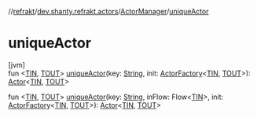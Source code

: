 //[refrakt](../../../index.md)/[dev.shanty.refrakt.actors](../index.md)/[ActorManager](index.md)/[uniqueActor](unique-actor.md)

# uniqueActor

[jvm]\
fun &lt;[TIN](unique-actor.md), [TOUT](unique-actor.md)&gt; [uniqueActor](unique-actor.md)(key: [String](https://kotlinlang.org/api/latest/jvm/stdlib/kotlin/-string/index.html), init: [ActorFactory](../index.md#-1613042116%2FClasslikes%2F-1216412040)&lt;[TIN](unique-actor.md), [TOUT](unique-actor.md)&gt;): [Actor](../-actor/index.md)&lt;[TIN](unique-actor.md), [TOUT](unique-actor.md)&gt;

fun &lt;[TIN](unique-actor.md), [TOUT](unique-actor.md)&gt; [uniqueActor](unique-actor.md)(key: [String](https://kotlinlang.org/api/latest/jvm/stdlib/kotlin/-string/index.html), inFlow: Flow&lt;[TIN](unique-actor.md)&gt;, init: [ActorFactory](../index.md#-1613042116%2FClasslikes%2F-1216412040)&lt;[TIN](unique-actor.md), [TOUT](unique-actor.md)&gt;): [Actor](../-actor/index.md)&lt;[TIN](unique-actor.md), [TOUT](unique-actor.md)&gt;
